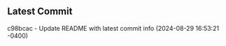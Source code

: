 
## Latest Commit
c98bcac - Update README with latest commit info (2024-08-29 16:53:21 -0400) <Yunxi-Zhou>
